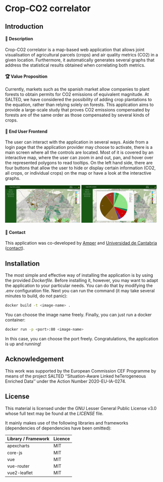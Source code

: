 # Crop-CO2 correlator

## Introduction

#### 📝 Description
Crop-CO2 correlator is a map-based web application that allows joint visualisation of agricultural parcels (crops) and air quality metrics (CO2) in a given location. Furthermore, it automatically generates several graphs that address the statistical results obtained when correlating both metrics.

#### 🏆 Value Proposition
Currently, markets such as the spanish market allow companies to plant forests to obtain permits for CO2 emissions of equivalent magnitude. At SALTED, we have considered the possibility of adding crop plantations to the equation, rather than relying solely on forests. This application aims to provide a large-scale study that proves CO2 emissions compensated by forests are of the same order as those compensated by several kinds of crops.

#### 🎯 End User Frontend
The user can interact with the application in several ways. Aside from a login page that the application provider may choose to activate, there is a main screen where all the controls are located. Most of it is covered by an interactive map, where the user can zoom in and out, pan, and hover over the represented polygons to read tooltips. On the left hand side, there are four buttons that allow the user to hide or display certain information (CO2, all crops, or individual crops) on the map or have a look at the interactive graphs.

<img src="https://raw.githubusercontent.com/SALTED-Project/Crop-CO2_Correlator/main/img/map.png" alt="Map" width="49%"/> <img src="https://raw.githubusercontent.com/SALTED-Project/Crop-CO2_Correlator/main/img/graph.png" alt="Graph" width="49%"/>

#### 📧 Contact
This application was co-developed by [Amper](https://www.grupoamper.com/) and [Universidad de Cantabria](https://web.unican.es/) ([contact](https://salted-project.eu/contact/)).

## Installation
The most simple and effective way of installing the application is by using the provided *Dockerfile*. Before installing it, however, you may want to adapt the application to your particular needs. You can do that by modifying the *.env* configuration file. Next you can run the command (it may take several minutes to build, do not panic):
```bash
docker build -t <image-name> .
```
You can choose the image name freely. Finally, you can just run a docker container:
```bash
docker run -p <port>:80 <image-name>
```
In this case, you can choose the port freely. Congratulations, the application is up and running!

## Acknowledgement
This work was supported by the European Commission CEF Programme by means of the project SALTED ‘‘Situation-Aware Linked heTerogeneous Enriched Data’’ under the Action Number 2020-EU-IA-0274.

## License
This material is licensed under the GNU Lesser General Public License v3.0 whose full text may be found at the *LICENSE* file.

It mainly makes use of the following libraries and frameworks (dependencies of dependencies have been omitted):

| Library / Framework |   Licence    |
|---------------------|--------------|
| apexcharts          | MIT          |
| core-js             | MIT          |
| vue                 | MIT          |
| vue-router          | MIT          |
| vue2-leaflet        | MIT          |
